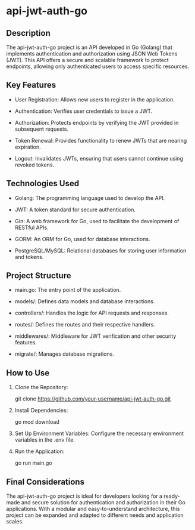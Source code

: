# api-jwt-auth-go

## Description

The api-jwt-auth-go project is an API developed in Go (Golang) that implements authentication and authorization using JSON Web Tokens (JWT). This API offers a secure and scalable framework to protect endpoints, allowing only authenticated users to access specific resources.

## Key Features

- User Registration: Allows new users to register in the application.

- Authentication: Verifies user credentials to issue a JWT.

- Authorization: Protects endpoints by verifying the JWT provided in subsequent requests.

- Token Renewal: Provides functionality to renew JWTs that are nearing expiration.

- Logout: Invalidates JWTs, ensuring that users cannot continue using revoked tokens.


## Technologies Used

- Golang: The programming language used to develop the API.

- JWT: A token standard for secure authentication.

- Gin: A web framework for Go, used to facilitate the development of RESTful APIs.

- GORM: An ORM for Go, used for database interactions.

- PostgreSQL/MySQL: Relational databases for storing user information and tokens.

## Project Structure
- main.go: The entry point of the application.

- models/: Defines data models and database interactions.

- controllers/: Handles the logic for API requests and responses.

- routes/: Defines the routes and their respective handlers.

- middlewares/: Middleware for JWT verification and other security features.

- migrate/: Manages database migrations.


## How to Use

1. Clone the Repository:

    git clone https://github.com/your-username/api-jwt-auth-go.git


2. Install Dependencies:

    go mod download


3. Set Up Environment Variables: Configure the necessary environment variables in the .env file.


4. Run the Application:

    go run main.go

## Final Considerations

The api-jwt-auth-go project is ideal for developers looking for a ready-made and secure solution for authentication and authorization in their Go applications. With a modular and easy-to-understand architecture, this project can be expanded and adapted to different needs and application scales.